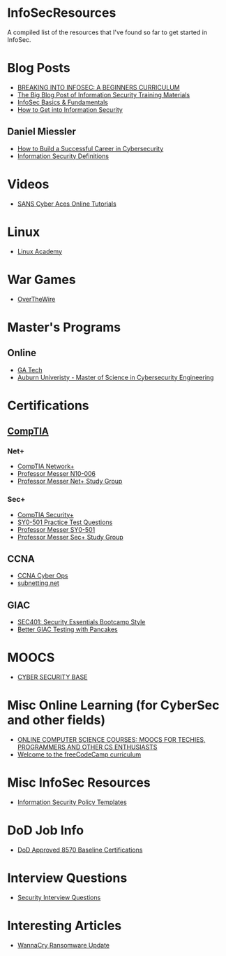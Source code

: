 # InfoSecResources
A compiled list of the resources that I've found so far to get started in InfoSec.

# Blog Posts
* [BREAKING INTO INFOSEC: A BEGINNERS CURRICULUM](https://s3ctur.wordpress.com/2017/06/19/breaking-into-infosec-a-beginners-curriculum/)
* [The Big Blog Post of Information Security Training Materials](https://medium.com/@deusexmachina667/the-big-blog-post-of-information-security-training-materials-ad9572223fcd)
* [InfoSec Basics & Fundamentals](https://www.blackhillsinfosec.com/basics-fundamentals/)
* [How to Get into Information Security](https://www.blackhillsinfosec.com/get-information-security/)

## Daniel Miessler
* [How to Build a Successful Career in Cybersecurity](https://danielmiessler.com/blog/build-successful-infosec-career/#gs.DtVCbbw)
* [Information Security Definitions](https://danielmiessler.com/study/information-security-definitions/)

# Videos
* [SANS Cyber Aces Online Tutorials](https://tutorials.cyberaces.org/tutorials)

# Linux
* [Linux Academy](https://linuxacademy.com)

# War Games
* [OverTheWire](http://overthewire.org/wargames/)

# Master's Programs
## Online
* [GA Tech](https://pe.gatech.edu/degrees/cybersecurity?section=curriculum)
* [Auburn Univeristy - Master of Science in Cybersecurity Engineering](http://www.eng.auburn.edu/program/master-of-science-cybersecurity-engineering.html)

# Certifications

## [CompTIA](https://certification.comptia.org)
### Net+
* [CompTIA Network+](https://certification.comptia.org/certifications/network)
* [Professor Messer N10-006](https://www.youtube.com/playlist?list=PLG49S3nxzAnnXcPUJbwikr2xAcmKljbnQ)
* [Professor Messer Net+ Study Group](https://www.youtube.com/watch?v=FK0wgIHGVAE&list=PL6F144CF03CB2381B)

### Sec+
* [CompTIA Security+](https://certification.comptia.org/certifications/security)
* [SY0-501 Practice Test Questions](http://gcgapremium.com/sy0-501-security-practice-test-questions/)
* [Professor Messer SY0-501](https://www.youtube.com/playlist?list=PLG49S3nxzAnnVhoAaL4B6aMFDQ8_gdxAy)
* [Professor Messer Sec+ Study Group](https://www.youtube.com/watch?v=T0XCS3FKT5k&list=PLG49S3nxzAnkijp3VBQ5CPf19bK-5hmec)

## CCNA
* [CCNA Cyber Ops](https://www.cisco.com/c/en/us/training-events/training-certifications/certifications/associate/ccna-cyber-ops.html)
* [subnetting.net](https://www.subnetting.net/Subnetting.aspx?mode=practice)

## GIAC
* [SEC401: Security Essentials Bootcamp Style](https://www.sans.org/ondemand/course/security-essentials-bootcamp-style)
* [Better GIAC Testing with Pancakes](https://tisiphone.net/2015/08/18/giac-testing/amp/)

# MOOCS
* [CYBER SECURITY BASE](https://cybersecuritybase.mooc.fi)

# Misc Online Learning (for CyberSec and other fields)
* [ONLINE COMPUTER SCIENCE COURSES:
MOOCS FOR TECHIES, PROGRAMMERS AND OTHER CS ENTHUSIASTS](https://www.computerscienceonline.org/courses/)
* [Welcome to the freeCodeCamp curriculum](https://learn.freecodecamp.org)

# Misc InfoSec Resources
* [Information Security Policy Templates](https://www.sans.org/security-resources/policies)

# DoD Job Info
* [DoD Approved 8570 Baseline Certifications](https://iase.disa.mil/iawip/pages/iabaseline.aspx)

# Interview Questions
* [Security Interview Questions](https://web.archive.org/web/20110904025959/http:/www.isdpodcast.com/resources/security-interview-questions)

# Interesting Articles
* [WannaCry Ransomware Update](https://seniordba.wordpress.com/2018/09/10/wannacry-update/)
